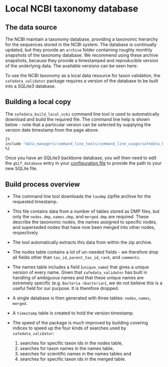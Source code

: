 # Local NCBI taxonomy database

## The data source

The NCBI maintain a taxonomy database, providing a taxonomic hierarchy for the sequences
stored in the NCBI system. The database is continually updated, but they provide an
`archive` folder containing roughly monthly snapshots of the taxonomy database. We
recommend using these archive snapshots, because they provide a timestamped and
reproducible version of the underlying data. The available versions can be seen here:

[](https://ftp.ncbi.nlm.nih.gov/pub/taxonomy/taxdump_archive/)

To use the NCBI taxonomy as a local data resource for taxon validation, the
`safedata_validator` package requires a version of the database  to be built into a
SQLite3 database.

## Building a local copy

The `safedata_build_local_ncbi` command line tool is used to automatically download and
build the required file. The command line help is shown below - note that a particular
version can be selected by supplying the version date timestamp from the page above.

```sh
{%
include "data_managers/command_line_tools/command_line_usage/safedata_build_local_ncbi.txt"
%}
```

Once you have an SQLite3 backbone database, you will then need to edit the
`gbif_database` entry in your [configuration file](configuration.md) to provide
the path to your new SQLite file.

## Build process overview

* The command line tool downloads the `taxdmp` zipfile archive for the requested
  timestamp.
* This file contains data from a number of tables stored as DMP files, but only the
  `nodes.dmp`, `names.dmp`, and `merged.dmp` are required.  These describe the taxonomic
  nodes, the names assigned to specific nodes, and superseded nodes that have now been
  merged into other nodes, respectively.
* The tool automatically extracts this data from within the zip archive.
* The nodes table contains a lot of un-needed fields - we therefore drop all fields
  other than `tax_id`, `parent_tax_id`, `rank`, and `comments`.
* The names table includes a field (`unique_name`) that gives a unique version of every
  name. Given that `safedata_validator` has built in handling of ambiguous names and
  that these unique names are extremely specific (e.g. `Bacteria <bacteria>`), we do not
  believe this is a useful field for our purpose. It is therefore dropped.
* A single database is then generated with three tables: `nodes`, `names`, `merged`.
* A `timestamp` table is created to hold the version timestamp.
* The speed of the package is much improved by building covering indices to
   speed up the four kinds of searches used by `safedata_validator`:

  1. searches for specific taxon ids in the nodes table,
  2. searches for taxon names in the names table,
  3. searches for scientific names in the names tables and
  4. searches for specific taxon ids in the merged table.
